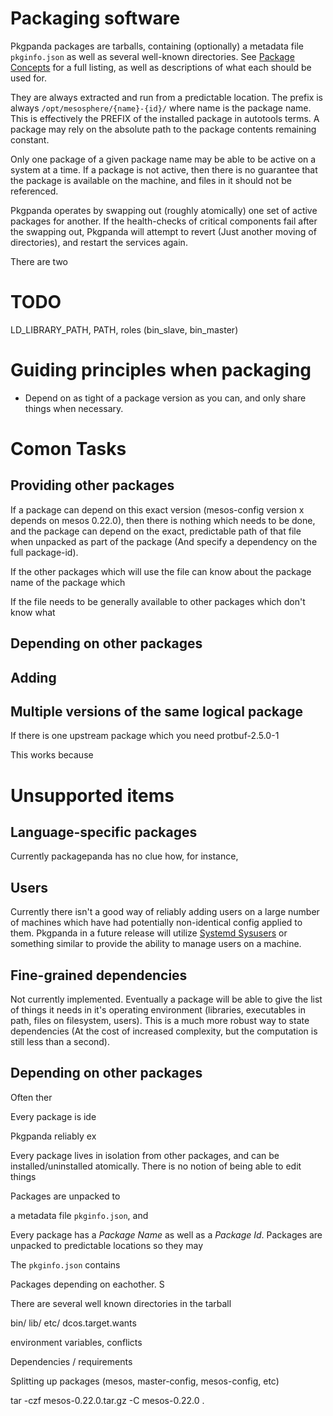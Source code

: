 # Packaging software

Pkgpanda packages are tarballs, containing (optionally) a metadata file `pkginfo.json` as well as several well-known directories. See [Package Concepts](package_concepts.md) for a full listing, as well as descriptions of what each should be used for.

They are always extracted and run from a predictable location. The prefix is always `/opt/mesosphere/{name}-{id}/` where name is the package name. This is effectively the PREFIX of the installed package in autotools terms. A package may rely on the absolute path to the package contents remaining constant.

Only one package of a given package name may be able to be active on a system at a time. If a package is not active, then there is no guarantee that the package is available on the machine, and files in it should not be referenced.

Pkgpanda operates by swapping out (roughly atomically) one set of active packages for another. If the health-checks of critical components fail after the swapping out, Pkgpanda will attempt to revert (Just another moving of directories), and restart the services again.

There are two

# TODO
LD_LIBRARY_PATH, PATH, roles (bin_slave, bin_master)

# Guiding principles when packaging

 - Depend on as tight of a package version as you can, and only share things when necessary.

# Comon Tasks

## Providing other packages

If a package can depend on this exact version (mesos-config version x depends on mesos 0.22.0), then there is nothing which needs to be done, and the package can depend on the exact, predictable path of that file when unpacked as part of the package (And specify a dependency on the full package-id).

If the other packages which will use the file can know about the package name of the package which

If the file needs to be generally available to other packages which don't know what

## Depending on other packages

## Adding

## Multiple versions of the same logical package

If there is one upstream package which you need
protbuf-2.5.0-1

This works because

# Unsupported items

## Language-specific packages

Currently packagepanda has no clue how, for instance,

## Users

Currently there isn't a good way of reliably adding users on a large number of machines which have had potentially non-identical config applied to them. Pkgpanda in a future release will utilize [Systemd Sysusers](http://www.freedesktop.org/software/systemd/man/systemd-sysusers.html) or something similar to provide the ability to manage users on a machine.


## Fine-grained dependencies

Not currently implemented. Eventually a package will be able to give the list of things it needs in it's operating environment (libraries, executables in path, files on filesystem, users). This is a much more robust way to state dependencies (At the cost of increased complexity, but the computation is still less than a second).


## Depending on other packages



Often ther



Every package is ide

Pkgpanda reliably ex

Every package lives in isolation from other packages, and can be installed/uninstalled
atomically. There is no notion of being able to edit things



Packages are unpacked to

a metadata file `pkginfo.json`, and


Every package has a *Package Name* as well as a *Package Id*. Packages are unpacked
to predictable locations so they may

The `pkginfo.json` contains

Packages depending on eachother. S


There
are several well known directories in the tarball

bin/
lib/
etc/
dcos.target.wants

environment variables, conflicts

Dependencies / requirements

Splitting up packages (mesos, master-config, mesos-config, etc)

tar -czf mesos-0.22.0.tar.gz -C mesos-0.22.0 .